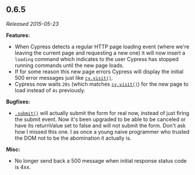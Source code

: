 ## 0.6.5

_Released 2015-05-23_

**Features:**

- When Cypress detects a regular HTTP page loading event (where we're leaving
  the current page and requesting a new one) it will now insert a `loading`
  command which indicates to the user Cypress has stopped running commands until
  the new page loads.
- If for some reason this new page errors Cypress will display the initial 500
  error messages just like [`cy.visit()`](/api/commands/visit).
- Cypress now waits `20s` (which matches [`cy.visit()`](/api/commands/visit))
  for the new page to load instead of `4s` previously.

**Bugfixes:**

- [`.submit()`](/api/commands/submit) will actually submit the form for real
  now, instead of just firing the submit event. Now it's been upgraded to be
  able to be canceled or have its returnValue set to false and will not submit
  the form. Don't ask how I missed this one. I as once a young naive programmer
  who trusted the DOM not to be the abomination it actually is.

**Misc:**

- No longer send back a 500 message when initial response status code is 4xx.
